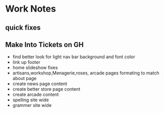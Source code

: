 # Work Notes

## quick fixes

## Make Into Tickets on GH

- find better look for light nav bar background and font color
- link up footer
- home slideshow fixes
- artisans,workshop,Menagerie,roses, arcade pages formating to match about page
- create news page content
- create better store page content
- create arcade content
- spelling site wide
- grammer site wide

